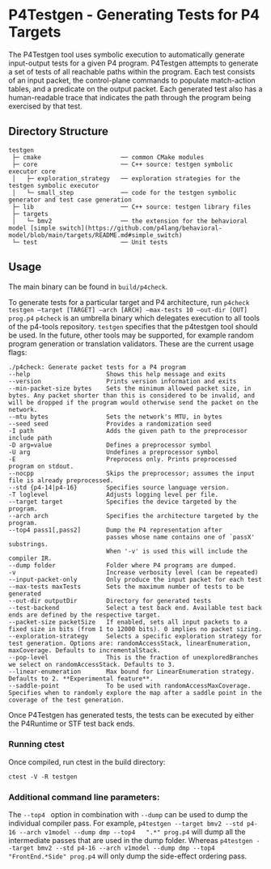 # P4Testgen - Generating Tests for P4 Targets

The P4Testgen tool uses symbolic execution to automatically generate input-output tests for a given P4 program. P4Testgen attempts to generate a set of tests of all reachable paths within the program. Each test consists of an input packet, the control-plane commands to populate match-action tables, and a predicate on the output packet. Each generated test also has a human-readable trace that indicates the path through the program being exercised by that test.

## Directory Structure

```
testgen
 ├─ cmake                      ── common CMake modules
 ├─ core                       ── C++ source: testgen symbolic executor core
 │   ├─ exploration_strategy   ── exploration strategies for the testgen symbolic executor
 │   └─ small_step             ── code for the testgen symbolic generator and test case generation
 ├─ lib                        ── C++ source: testgen library files
 ├─ targets
 │   └─ bmv2                   ── the extension for the behavioral model [simple switch](https://github.com/p4lang/behavioral-model/blob/main/targets/README.md#simple_switch)
 └─ test                       ── Unit tests
```

## Usage
The main binary can be found in `build/p4check`.

To generate tests for a particular target and P4 architecture, run `p4check testgen –target [TARGET] –arch [ARCH] –max-tests 10 –out-dir [OUT] prog.p4`
`p4check` is an umbrella binary which delegates execution to all tools of the p4-tools repository.
`testgen` specifies that the p4testgen tool should be used. In the future, other tools may be supported, for example random program generation or translation validators.
These are the current usage flags:

```
./p4check: Generate packet tests for a P4 program
--help                     Shows this help message and exits
--version                  Prints version information and exits
--min-packet-size bytes    Sets the minimum allowed packet size, in bytes. Any packet shorter than this is considered to be invalid, and will be dropped if the program would otherwise send the packet on the network.
--mtu bytes                Sets the network's MTU, in bytes
--seed seed                Provides a randomization seed
-I path                    Adds the given path to the preprocessor include path
-D arg=value               Defines a preprocessor symbol
-U arg                     Undefines a preprocessor symbol
-E                         Preprocess only. Prints preprocessed program on stdout.
--nocpp                    Skips the preprocessor; assumes the input file is already preprocessed.
--std {p4-14|p4-16}        Specifies source language version.
-T loglevel                Adjusts logging level per file.
--target target            Specifies the device targeted by the program.
--arch arch                Specifies the architecture targeted by the program.
--top4 pass1[,pass2]       Dump the P4 representation after
                           passes whose name contains one of `passX' substrings.
                           When '-v' is used this will include the compiler IR.
--dump folder              Folder where P4 programs are dumped.
-v                         Increase verbosity level (can be repeated)
--input-packet-only        Only produce the input packet for each test
--max-tests maxTests       Sets the maximum number of tests to be generated
--out-dir outputDir        Directory for generated tests
--test-backend             Select a test back end. Available test back ends are defined by the respective target.
--packet-size packetSize   If enabled, sets all input packets to a fixed size in bits (from 1 to 12000 bits). 0 implies no packet sizing.
--exploration-strategy     Selects a specific exploration strategy for test generation. Options are: randomAccessStack, linearEnumeration, maxCoverage. Defaults to incrementalStack.
--pop-level                This is the fraction of unexploredBranches we select on randomAccessStack. Defaults to 3.
--linear-enumeration       Max bound for LinearEnumeration strategy. Defaults to 2. **Experimental feature**.
--saddle-point             To be used with randomAccessMaxCoverage. Specifies when to randomly explore the map after a saddle point in the coverage of the test generation.
```

Once P4Testgen has generated tests, the tests can be executed by either the P4Runtime or STF test back ends.

### Running ctest
Once compiled, run ctest in the build directory:
```
ctest -V -R testgen
```

### Additional command line parameters:
The ```--top4 ``` option in combination with ```--dump``` can be used to dump the individual compiler pass. For example, ```p4testgen --target bmv2 --std p4-16 --arch v1model --dump dmp --top4   ".*" prog.p4``` will dump all the intermediate passes that are used in the dump folder. Whereas ```p4testgen --target bmv2 --std p4-16 --arch v1model --dump dmp --top4 "FrontEnd.*Side" prog.p4``` will only dump the side-effect ordering pass.
